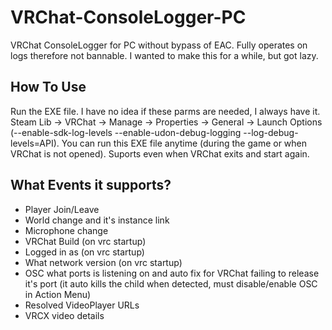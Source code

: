# VRChat-ConsoleLogger-PC

VRChat ConsoleLogger for PC without bypass of EAC. 
Fully operates on logs therefore not bannable. 
I wanted to make this for a while, but got lazy.

## How To Use
Run the EXE file. I have no idea if these parms are needed, I always have it. Steam Lib -> VRChat -> Manage -> Properties -> General -> Launch Options (--enable-sdk-log-levels --enable-udon-debug-logging --log-debug-levels=API).
You can run this EXE file anytime (during the game or when VRChat is not opened).
Suports even when VRChat exits and start again. 

## What Events it supports?
* Player Join/Leave
* World change and it's instance link
* Microphone change
* VRChat Build (on vrc startup)
* Logged in as (on vrc startup)
* What network version (on vrc startup)
* OSC what ports is listening on and auto fix for VRChat failing to release it's port (it auto kills the child when detected, must disable/enable OSC in Action Menu)
* Resolved VideoPlayer URLs
* VRCX video details
